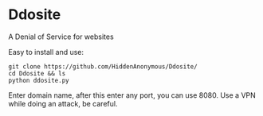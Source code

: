 # Ddosite
A Denial of Service for websites

Easy to install and use:

```
git clone https://github.com/HiddenAnonymous/Ddosite/
cd Ddosite && ls
python ddosite.py
```
Enter domain name, after this enter any port, you can use 8080.
Use a VPN while doing an attack, be careful.

